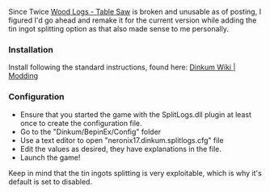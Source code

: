Since Twice [Wood Logs - Table Saw](https://www.nexusmods.com/dinkum/mods/48?) is broken and unusable as of posting, I figured I'd go ahead and remake it for the current version while adding the tin ingot splitting option as that also made sense to me personally.

### Installation
Install following the standard instructions, found here: [Dinkum Wiki | Modding](https://dinkum.fandom.com/wiki/Modding)

### Configuration
- Ensure that you started the game with the SplitLogs.dll plugin at least once to create the configuration file.
- Go to the "Dinkum/BepinEx/Config" folder
- Use a text editor to open "neronix17.dinkum.splitlogs.cfg" file
- Edit the values as desired, they have explanations in the file.
- Launch the game!

Keep in mind that the tin ingots splitting is very exploitable, which is why it's default is set to disabled.
